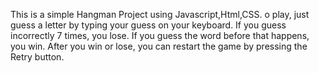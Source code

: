 This is a simple Hangman Project using Javascript,Html,CSS. o play, just guess a letter by typing your guess on your keyboard. If you guess incorrectly 7 times, you lose. If you guess the word before that happens, you win. After you win or lose, you can restart the game by pressing the Retry button.
